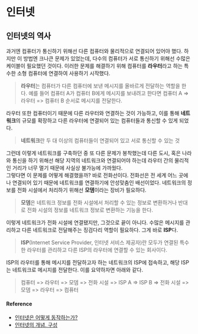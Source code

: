 # 인터넷
## 인터넷의 역사
과거엔 컴퓨터가 통신하기 위해선 다른 컴퓨터와 물리적으로 연결되어 있어야 했다. 하지만 이 방법엔 크나큰 문제가 있었는데, 다수의 컴퓨터가 서로 통신하기 위해선 수많은 케이블이 필요했던 것이다. 이러한 문제를 해결하기 위해 컴퓨터를 **라우터**라고 하는 특수한 소형 컴퓨터에 연결하여 사용하기 시작했다.
> **라우터**는 컴퓨터가 다른 컴퓨터에 보낸 메시지를 올바르게 전달하는 역할을 한다. 예를 들어 컴퓨터 A가 컴퓨터 B에게 메시지를 보내려고 한다면 컴퓨터 A => 라우터 => 컴퓨터 B 순서로 메시지를 전달한다.

라우터 또한 컴퓨터이기 때문에 다른 라우터와 연결하는 것이 가능하고, 이를 통해 **네트워크**의 규모를 확장하고 다른 라우터에 연결되어 있는 컴퓨터들과 통신할 수 있게 되었다.
> **네트워크**란 두 대 이상의 컴퓨터들이 연결되어 있고 서로 통신할 수 있는 것

그런데 이렇게 네트워크를 구축하던 중 또 다른 문제가 봉착했는데 다른 도시, 혹은 나라와 통신을 하기 위해선 해당 지역의 네트워크와 연결되어야 하는데 라우터 간의 물리적인 거리가 너무 멀기 때문에 사실상 불가능에 가까웠다.  
그렇다면 이 문제를 어떻게 해결했을까? 바로 전화선이다. 전화선은 전 세계 어느 곳에나 연결되어 있기 때문에 네트워크를 연결하기에 안성맞춤인 배선이었다. 네트워크의 정보를 전화 시설에서 처리하기 위해선 **모뎀**이라는 장비가 필요하다.
> **모뎀**은 네트워크 정보를 전화 시설에서 처리할 수 있는 정보로 변환하거나 반대로 전화 시설의 정보를 네트워크 정보로 변환하는 기능을 한다.

이렇게 네트워크가 전화 시설에 연결됐지만, 그것으로 끝이 아니다. 수많은 메시지를 관리하고 다른 네트워크로 전달해주는 징검다리 역할이 필요하다. 그게 바로 **ISP**다.
> **ISP**(Internet Service Provider, 인터넷 서비스 제공자)란 모두가 연결된 특수한 라우터를 관리하고 다른 ISP의 라우터에 연결할 수 있는 회사이다.

ISP의 라우터를 통해 메시지를 전달하고자 하는 네트워크의 ISP에 접속하고, 해당 ISP는 네트워크로 메시지를 전달한다. 이를 요약하자면 아래와 같다.
> 컴퓨터 => 라우터 => 모뎀 => 전화 시설 => ISP A => ISP B => 전화 시설 => 모뎀 => 라우터 => 컴퓨터

#### Reference
* [인터넷은 어떻게 동작하는가?](https://developer.mozilla.org/ko/docs/Learn/Common_questions/How_does_the_Internet_work)
* [인터넷의 개념, 구성](https://munkua26.tistory.com/16)